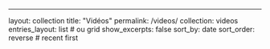 ---
layout: collection
title: "Vidéos"
permalink: /videos/
collection: videos
entries_layout: list # ou grid
show_excerpts: false
sort_by: date
sort_order: reverse  # recent first
